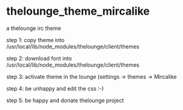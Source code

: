 # thelounge_theme_mircalike
a thelounge irc theme

step 1: 
copy theme into /usr/local/lib/node_modules/thelounge/client/themes

step 2:
download font into /usr/local/lib/node_modules/thelounge/client/themes

step 3:
activate theme in the lounge (settings -> themes -> Mircalike

step 4:
be unhappy and edit the css :-)

step 5: 
be happy and donate thelounge project
